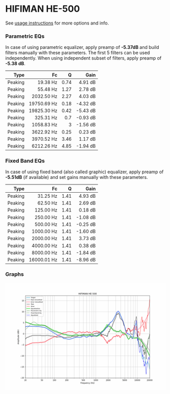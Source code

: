 # HIFIMAN HE-500
See [usage instructions](https://github.com/jaakkopasanen/AutoEq#usage) for more options and info.

### Parametric EQs
In case of using parametric equalizer, apply preamp of **-5.37dB** and build filters manually
with these parameters. The first 5 filters can be used independently.
When using independent subset of filters, apply preamp of **-5.38 dB**.

| Type    | Fc          |    Q | Gain     |
|--------:|------------:|-----:|---------:|
| Peaking | 19.38 Hz    | 0.74 | 4.91 dB  |
| Peaking | 55.48 Hz    | 1.27 | 2.78 dB  |
| Peaking | 2032.50 Hz  | 2.27 | 4.03 dB  |
| Peaking | 19750.69 Hz | 0.18 | -4.32 dB |
| Peaking | 19825.30 Hz | 0.42 | -5.43 dB |
| Peaking | 325.31 Hz   | 0.7  | -0.93 dB |
| Peaking | 1058.83 Hz  | 3    | -1.56 dB |
| Peaking | 3622.92 Hz  | 0.25 | 0.23 dB  |
| Peaking | 3970.52 Hz  | 3.46 | 1.17 dB  |
| Peaking | 6212.26 Hz  | 4.85 | -1.94 dB |

### Fixed Band EQs
In case of using fixed band (also called graphic) equalizer, apply preamp of **-5.51dB**
(if available) and set gains manually with these parameters.

| Type    | Fc          |    Q | Gain     |
|--------:|------------:|-----:|---------:|
| Peaking | 31.25 Hz    | 1.41 | 4.93 dB  |
| Peaking | 62.50 Hz    | 1.41 | 2.69 dB  |
| Peaking | 125.00 Hz   | 1.41 | 0.18 dB  |
| Peaking | 250.00 Hz   | 1.41 | -1.08 dB |
| Peaking | 500.00 Hz   | 1.41 | -0.25 dB |
| Peaking | 1000.00 Hz  | 1.41 | -1.60 dB |
| Peaking | 2000.00 Hz  | 1.41 | 3.73 dB  |
| Peaking | 4000.00 Hz  | 1.41 | 0.38 dB  |
| Peaking | 8000.00 Hz  | 1.41 | -1.84 dB |
| Peaking | 16000.01 Hz | 1.41 | -8.96 dB |

### Graphs
![](./HIFIMAN%20HE-500.png)